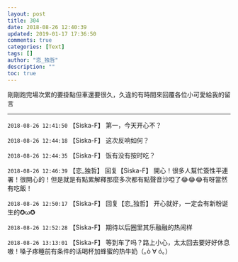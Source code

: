 ```yaml
---
layout: post
title: 304
date: 2018-08-26 12:40:39
updated: 2019-01-17 17:36:50
comments: true
categories: [Text]
tags: []
author: "恋_独哲"
description: ""
toc: true
---
```


<p dir="ltr"  >剛剛跑完場次累的要掛點但車還要很久，久違的有時間來回覆各位小可愛給我的留言</p>

---

`2018-08-26 12:41:50` 【Siska-F】 第一，今天开心不？

`2018-08-26 12:44:18` 【Siska-F】 这次反响如何？

`2018-08-26 12:44:35` 【Siska-F】 饭有没有按时吃？

`2018-08-26 12:46:39` 【恋\_独哲】 回复【Siska-F】 開心！很多人幫忙簽性平連署！很開心的！但是就是有點累解釋那麼多次都有點聲音沙啞了😂😂😂有呀當然有吃飯！

`2018-08-26 12:50:17` 【Siska-F】 回复【恋\_独哲】 开心就好，一定会有新粉诞生的✪ω✪

`2018-08-26 12:52:28` 【Siska-F】 期待以后圈里其乐融融的热闹样

`2018-08-26 13:13:01` 【Siska-F】 等到车了吗？路上小心，太太回去要好好休息嗷！嗓子疼睡前有条件的话喝杯加蜂蜜的热牛奶（｡ò ∀ ó｡）
